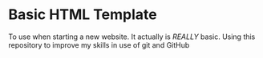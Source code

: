 # Basic HTML Template

To use when starting a new website.
It actually is *REALLY* basic.
Using this repository to improve my skills in use of git and GitHub